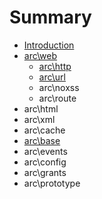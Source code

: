 # Summary

* [Introduction](README.md)
* [arc\web](chapter1.md)
   * [arc\http](archttp.md)
   * [arc\url](arcurl.md)
   * arc\noxss
   * arc\route
* arc\html
* arc\xml
* arc\cache
* [arc\base](arcbase.md)
* arc\events
* arc\config
* arc\grants
* arc\prototype

